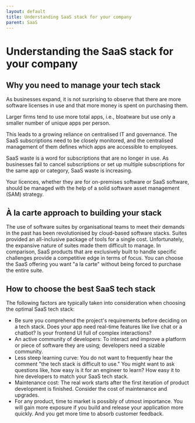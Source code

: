 ```yaml
---
layout: default
title: Understanding SaaS stack for your company
parent: SaaS
---
```


# Understanding the SaaS stack for your company

## Why you need to manage your tech stack

As businesses expand, it is not surprising to observe that there are more software licenses in use and that more money is spent on purchasing them.

Larger firms tend to use more total apps, i.e., bloatware but use only a smaller number of unique apps per person.

This leads to a growing reliance on centralised IT and governance. The SaaS subscriptions need to be closely monitored, and the centralised management of them defines which apps are accessible to employees.

SaaS waste is a word for subscriptions that are no longer in use. As businesses fail to cancel subscriptions or set up multiple subscriptions for the same app or category, SaaS waste is increasing.

Your licences, whether they are for on-premises software or SaaS software, should be managed with the help of a solid software asset management (SAM) strategy.

## À la carte approach to building your stack

The use of software suites by organisational teams to meet their demands in the past has been revolutionised by cloud-based software stacks. Suites provided an all-inclusive package of tools for a single cost. Unfortunately, the expansive nature of suites made them difficult to manage.  In comparison, SaaS products that are exclusively built to handle specific challenges provide a competitive edge in terms of focus. You can choose the SaaS offering you want "a la carte" without being forced to purchase the entire suite.

## How to choose the best SaaS tech stack

The following factors are typically taken into consideration when choosing the optimal SaaS tech stack:

- Be sure you comprehend the project's requirements before deciding on a tech stack. Does your app need real-time features like live chat or a chatbot? Is your frontend UI full of complex interactions?
- An active community of developers: To interact and improve a platform or piece of software they are using; developers need a sizable community.
- Less steep learning curve: You do not want to frequently hear the comment "the tech stack is difficult to use." You might want to ask questions like, how easy is it for an engineer to learn? How easy it to hire developers to match your SaaS tech stack.
- Maintenance cost: The real work starts after the first iteration of product development is finished. Consider the cost of maintenance and upgrades.
- For any product, time to market is possibly of utmost importance. You will gain more exposure if you build and release your application more quickly. And you get more time to absorb customer feedback.